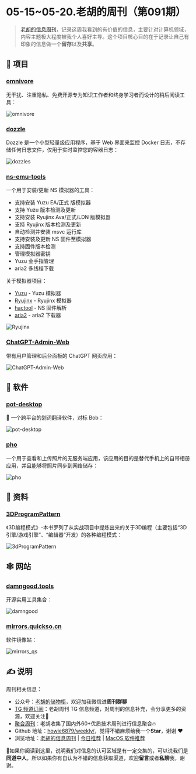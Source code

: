 # 05-15~05-20.老胡的周刊（第091期）

> [老胡的信息周刊](https://weekly.howie6879.com/)，记录这周我看到的有价值的信息，主要针对计算机领域，内容主题极大程度被我个人喜好主导。这个项目核心目的在于记录让自己有印象的信息做一个**留存**以及**共享**。

## 🎯 项目

### [omnivore](https://github.com/omnivore-app/omnivore)

无干扰、注重隐私、免费开源专为知识工作者和终身学习者而设计的稍后阅读工具：

![omnivore](https://images-1252557999.file.myqcloud.com/uPic/omnivore.png)

### [dozzle](https://github.com/amir20/dozzle)

Dozzle 是一个小型轻量级应用程序，基于 Web 界面来监控 Docker 日志，不存储任何日志文件，仅用于实时监控您的容器日志：

![dozzle](https://images-1252557999.file.myqcloud.com/uPic/dozzle.jpg)s

### [ns-emu-tools](https://github.com/triwinds/ns-emu-tools)

一个用于安装/更新 NS 模拟器的工具：
- 支持安装 Yuzu EA/正式 版模拟器
- 支持 Yuzu 版本检测及更新
- 支持安装 Ryujinx Ava/正式/LDN 版模拟器
- 支持 Ryujinx 版本检测及更新
- 自动检测并安装 msvc 运行库
- 支持安装及更新 NS 固件至模拟器
- 支持固件版本检测
- 管理模拟器密钥
- Yuzu 金手指管理
- aria2 多线程下载

关于模拟器项目：
- [Yuzu](https://github.com/yuzu-emu/yuzu)  \- Yuzu 模拟器
- [Ryujinx](https://github.com/Ryujinx/Ryujinx)  \- Ryujinx 模拟器
- [hactool](https://github.com/SciresM/hactool)  \- NS 固件解析
- [aria2](https://github.com/aria2/aria2)  \- aria2 下载器

![Ryujinx](https://images-1252557999.file.myqcloud.com/uPic/Ryujinx.png)

### [ChatGPT-Admin-Web](https://github.com/AprilNEA/ChatGPT-Admin-Web)

带有用户管理和后台面板的 ChatGPT 网页应用：

![ChatGPT-Admin-Web](https://images-1252557999.file.myqcloud.com/uPic/ChatGPT-Admin-Web.jpg)

## 🤖 软件

### [pot-desktop](https://github.com/pot-app/pot-desktop)

🌈 一个跨平台的划词翻译软件，对标 Bob：

![pot-desktop](https://images-1252557999.file.myqcloud.com/uPic/pot-desktop.jpg)

### [pho](https://github.com/fregie/pho)

一个用于查看和上传照片的无服务端应用，该应用的目的是替代手机上的自带相册应用，并且能够将照片同步到网络储存：

![pho](https://images-1252557999.file.myqcloud.com/uPic/pho.jpg)

## 👀 资料

### [3DProgramPattern](https://github.com/yyc-git/3DProgramPattern)

《3D编程模式》-本书罗列了从实战项目中提炼出来的关于3D编程（主要包括“3D引擎/游戏引擎”、“编辑器”开发）的各种编程模式：

![3dProgramPattern](https://images-1252557999.file.myqcloud.com/uPic/3dProgramPattern.jpg)

## 🕸 网站

### [damngood.tools](https://damngood.tools/)

开源实用工具集合：

![damngood](https://images-1252557999.file.myqcloud.com/uPic/damngood.jpg)

### [mirrors.quickso.cn](https://mirrors.quickso.cn/)

软件镜像站：

![mirrors_qs](https://images-1252557999.file.myqcloud.com/uPic/mirrors_qs.jpg)

## ✍️ 说明

周刊相关信息：

- 公众号：[老胡的储物柜](https://images-1252557999.file.myqcloud.com/uPic/ETIbMe.jpg)，欢迎加我微信进**周刊群聊**
- [TG 频道订阅](https://t.me/howie_weekly)：老胡周刊 TG 信息频道，对周刊的信息补充，会分享更多的资源，欢迎关注👏
- [聚合周刊](https://www.fre321.com/weekly)：老胡收集了国内外60+优质技术周刊进行信息聚合🔥
- Github 地址：[howie6879/weekly/](https://github.com/howie6879/weekly/)，觉得不错麻烦给我一个**Star**，谢谢 ❤️
- 浏览地址：[老胡的信息周刊](https://weekly.howie6879.com) | [今日推荐](https://weekly.howie6879.com/recommend/index.html) | [MacOS 软件推荐](https://weekly.howie6879.com/soft/mac.html)

🙌如果你阅读到这里，说明我们对信息的认可区域是有一定交集的，可以说我们是**同道中人**，所以如果你有自认为不错的信息获取渠道，欢迎**留言**或者**私聊**我，谢谢。
